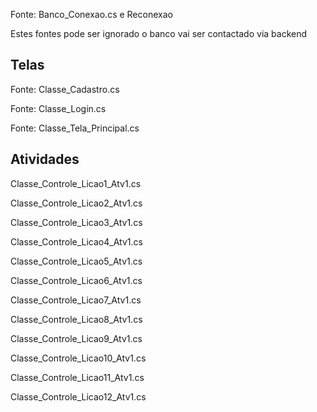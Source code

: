 
Fonte: Banco_Conexao.cs e Reconexao

Estes fontes pode ser ignorado o banco vai ser contactado via backend

## Telas 

Fonte: Classe_Cadastro.cs

Fonte: Classe_Login.cs

Fonte: Classe_Tela_Principal.cs



## Atividades

Classe_Controle_Licao1_Atv1.cs

Classe_Controle_Licao2_Atv1.cs

Classe_Controle_Licao3_Atv1.cs

Classe_Controle_Licao4_Atv1.cs

Classe_Controle_Licao5_Atv1.cs

Classe_Controle_Licao6_Atv1.cs

Classe_Controle_Licao7_Atv1.cs

Classe_Controle_Licao8_Atv1.cs

Classe_Controle_Licao9_Atv1.cs

Classe_Controle_Licao10_Atv1.cs

Classe_Controle_Licao11_Atv1.cs

Classe_Controle_Licao12_Atv1.cs
